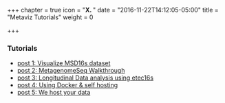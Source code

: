 +++
chapter = true
icon = "<b>X. </b>"
date = "2016-11-22T14:12:05-05:00"
title = "Metaviz Tutorials"
weight = 0

+++

### Tutorials

* [post 1: Visualize MSD16s dataset](tutorialUI)
* [post 2: MetagenomeSeq Walkthrough](metagenomeSeq)
* [post 3: Longitudinal Data analysis using etec16s](spline)
* [post 4: Using Docker & self hosting](usingDocker)
* [post 5: We host your data]()
